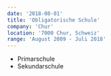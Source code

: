 ```yaml
---
date: '2018-08-01'
title: 'Obligatorische Schule'
company: 'Chur'
location: '7000 Chur, Schweiz'
range: 'August 2009 - Juli 2018'
---
```


- Primarschule
- Sekundarschule
